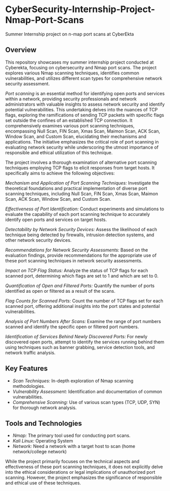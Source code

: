 # CyberSecurity-Internship-Project-Nmap-Port-Scans
Summer Internship project on n-map port scans at  CyberEkta
## Overview
This repository showcases my summer internship project conducted at Cyberekta, focusing on cybersecurity and Nmap port scans. The project explores various Nmap scanning techniques, identifies common vulnerabilities, and utilizes different scan types for comprehensive network security assessment.

*Port scanning* is an essential method for identifying open ports and services within a network, providing security professionals and network administrators with valuable insights to assess network security and identify potential vulnerabilities. This undertaking delves into the nuances of TCP flags, exploring the ramifications of sending TCP packets with specific flags set outside the confines of an established TCP connection. It comprehensively examines various port scanning techniques, encompassing Null Scan, FIN Scan, Xmas Scan, Maimon Scan, ACK Scan, Window Scan, and Custom Scan, elucidating their mechanisms and applications. The initiative emphasizes the critical role of port scanning in evaluating network security while underscoring the utmost importance of responsible and ethical utilization of this technique.

The project involves a thorough examination of alternative port scanning techniques employing TCP flags to elicit responses from target hosts. It specifically aims to achieve the following objectives:

*Mechanism and Application of Port Scanning Techniques:* Investigate the theoretical foundations and practical implementation of diverse port scanning techniques, including Null Scan, FIN Scan, Xmas Scan, Maimon Scan, ACK Scan, Window Scan, and Custom Scan.

*Effectiveness of Port Identification:* Conduct experiments and simulations to evaluate the capability of each port scanning technique to accurately identify open ports and services on target hosts.

*Detectability by Network Security Devices:* Assess the likelihood of each technique being detected by firewalls, intrusion detection systems, and other network security devices.

*Recommendations for Network Security Assessments:* Based on the evaluation findings, provide recommendations for the appropriate use of these port scanning techniques in network security assessments.

*Impact on TCP Flag Status:* Analyze the status of TCP flags for each scanned port, determining which flags are set to 1 and which are set to 0.

*Quantification of Open and Filtered Ports:* Quantify the number of ports identified as open or filtered as a result of the scans.

*Flag Counts for Scanned Ports:* Count the number of TCP flags set for each scanned port, offering additional insights into the port states and potential vulnerabilities.

*Analysis of Port Numbers After Scans:* Examine the range of port numbers scanned and identify the specific open or filtered port numbers.

*Identification of Services Behind Newly Discovered Ports:* For newly discovered open ports, attempt to identify the services running behind them using techniques such as banner grabbing, service detection tools, and network traffic analysis.

## Key Features
- *Scan Techniques:* In-depth exploration of Nmap scanning methodologies.
- *Vulnerability Assessment:* Identification and documentation of common vulnerabilities.
- *Comprehensive Scanning:* Use of various scan types (TCP, UDP, SYN) for thorough network analysis.

## Tools and Technologies
- *Nmap:* The primary tool used for conducting port scans.
- *Kali Linux:* Operating System
- *Network:* Need a network with a target host to scan (home network/college network)

While the project primarily focuses on the technical aspects and effectiveness of these port scanning techniques, it does not explicitly delve into the ethical considerations or legal implications of unauthorized port scanning. However, the project emphasizes the significance of responsible and ethical use of these techniques.
